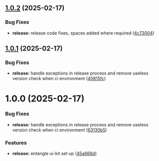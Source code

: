 ## [1.0.2](https://github.com/Entangle-Protocol/ngl-uikit/compare/v1.0.1...v1.0.2) (2025-02-17)


### Bug Fixes

* **release:** release code fixes, spaces added where required ([4c73004](https://github.com/Entangle-Protocol/ngl-uikit/commit/4c73004d63fcd2f33ab46b1f05dc486dd0eddb47))

## [1.0.1](https://github.com/Entangle-Protocol/ngl-uikit/compare/v1.0.0...v1.0.1) (2025-02-17)


### Bug Fixes

* **release:** handle exceptions in release process and remove useless version check when ci environment ([40815fc](https://github.com/Entangle-Protocol/ngl-uikit/commit/40815fc17aa55527cb1dbe26d6ab1cbd63088e7a))

# 1.0.0 (2025-02-17)


### Bug Fixes

* **release:** handle exceptions in release process and remove useless version check when ci environment ([63130b5](https://github.com/Entangle-Protocol/ngl-uikit/commit/63130b5ecb3ea4bad4ae88d62b2b7b90a6254b4b))


### Features

* **release:** entangle ui-kit set up ([45a668d](https://github.com/Entangle-Protocol/ngl-uikit/commit/45a668d179eecdfe5d8e6542d42e082cbdb22adc))
